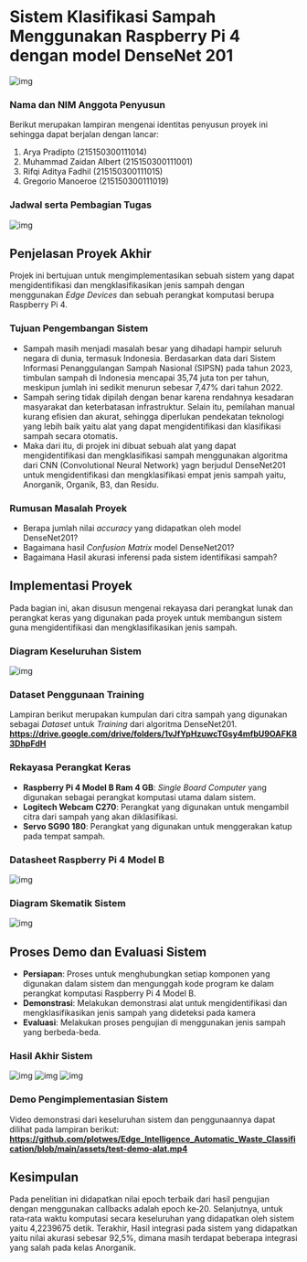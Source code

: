 # Sistem Klasifikasi Sampah Menggunakan Raspberry Pi 4 dengan model DenseNet 201
![img](assets/waste-demo.jpg)

### Nama dan NIM Anggota Penyusun
Berikut merupakan lampiran mengenai identitas penyusun proyek ini sehingga dapat berjalan dengan lancar:
1. Arya Pradipto (215150300111014)
2. Muhammad Zaidan Albert (215150300111001)
3. Rifqi Aditya Fadhil (215150300111015)
4. ⁠Gregorio Manoeroe (215150300111019)

### Jadwal serta Pembagian Tugas
![img](assets/bagi-tugas.jpg)

## Penjelasan Proyek Akhir
Projek ini bertujuan untuk mengimplementasikan sebuah sistem yang dapat mengidentifikasi dan mengklasifikasikan jenis sampah dengan menggunakan _Edge Devices_ dan sebuah perangkat komputasi berupa Raspberry Pi 4.

### Tujuan Pengembangan Sistem
- Sampah masih menjadi masalah besar yang dihadapi hampir seluruh negara di dunia, termasuk Indonesia. Berdasarkan data dari Sistem Informasi Penanggulangan Sampah Nasional (SIPSN) pada tahun 2023, timbulan sampah di Indonesia mencapai 35,74 juta ton per tahun, meskipun jumlah ini sedikit menurun sebesar 7,47% dari tahun 2022.
- Sampah sering tidak dipilah dengan benar karena rendahnya kesadaran masyarakat dan keterbatasan infrastruktur. Selain itu, pemilahan manual kurang efisien dan akurat, sehingga diperlukan pendekatan teknologi yang lebih baik yaitu alat yang dapat mengidentifikasi dan klasifikasi sampah secara otomatis.
- Maka dari itu, di projek ini dibuat sebuah alat yang dapat mengidentifikasi dan mengklasifikasi sampah menggunakan algoritma dari CNN (Convolutional Neural Network) yagn berjudul DenseNet201 untuk mengidentifikasi dan mengklasifikasi empat jenis sampah yaitu, Anorganik, Organik, B3, dan Residu.

### Rumusan Masalah Proyek
- Berapa jumlah nilai _accuracy_ yang didapatkan oleh model DenseNet201?
- Bagaimana hasil _Confusion Matrix_ model DenseNet201?
- Bagaimana Hasil akurasi inferensi pada sistem identifikasi sampah?

## Implementasi Proyek
Pada bagian ini, akan disusun mengenai rekayasa dari perangkat lunak dan perangkat keras yang digunakan pada proyek untuk membangun sistem guna mengidentifikasi dan mengklasifikasikan jenis sampah.

### Diagram Keseluruhan Sistem
![img](assets/system-flowchart.png)

### Dataset Penggunaan Training
Lampiran berikut merupakan kumpulan dari citra sampah yang digunakan sebagai _Dataset_ untuk _Training_ dari algoritma DenseNet201.
**https://drive.google.com/drive/folders/1vJfYpHzuwcTGsy4mfbU9OAFK83DhpFdH**

### Rekayasa Perangkat Keras
- **Raspberry Pi 4 Model B Ram 4 GB**: _Single Board Computer_ yang digunakan sebagai perangkat komputasi utama dalam sistem.
- **Logitech Webcam C270**: Perangkat yang digunakan untuk mengambil citra dari sampah yang akan diklasifikasi.
- **Servo SG90 180**: Perangkat yang digunakan untuk menggerakan katup pada tempat sampah.

### Datasheet Raspberry Pi 4 Model B
![img](assets/raspi-datasheet.jpg)

### Diagram Skematik Sistem
![img](assets/system-schematic.png)

## Proses Demo dan Evaluasi Sistem
- **Persiapan**: Proses untuk menghubungkan setiap komponen yang digunakan dalam sistem dan mengunggah kode program ke dalam perangkat komputasi Raspberry Pi 4 Model B.
- **Demonstrasi**: Melakukan demonstrasi alat untuk mengidentifikasi dan mengklasifikasikan jenis sampah yang dideteksi pada kamera
- **Evaluasi**: Melakukan proses pengujian di menggunakan jenis sampah yang berbeda-beda.

### Hasil Akhir Sistem
![img](assets/alat-1.jpg)
![img](assets/alat-2.jpg)
![img](assets/alat-3.jpg)

### Demo Pengimplementasian Sistem
Video demonstrasi dari keseluruhan sistem dan penggunaannya dapat dilihat pada lampiran berikut:
**https://github.com/plotwes/Edge_Intelligence_Automatic_Waste_Classification/blob/main/assets/test-demo-alat.mp4**

## Kesimpulan
Pada penelitian ini didapatkan nilai epoch terbaik dari hasil pengujian dengan menggunakan callbacks adalah epoch ke‐20. Selanjutnya, untuk rata‐rata waktu komputasi secara keseluruhan yang didapatkan oleh sistem yaitu 4,2239675 detik. Terakhir, Hasil integrasi pada sistem yang didapatkan yaitu nilai akurasi sebesar 92,5%, dimana masih terdapat beberapa integrasi yang salah pada kelas Anorganik.
